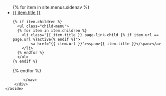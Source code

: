 <div id="sidebar" class="col-xs-12 col-md-3">
    <aside class="layout-sidebar-first au-body" role="complementary">
        <div>
            <nav class="side-nav" role="navigation" aria-labelledby="block-mainnavigation-3-menu" id="block-mainnavigation-3">
                
 
<ul class="child-menu">
{% for item in site.menus.sidenav %}
    <li class="{{ item.title }} page-link-child {% if item.url == page.url %}active{% endif %}">
        <a href="{{ item.url }}"><span>{{ item.title }}</span></a>
    </li>
    
    {% if item.children %}
      <ul class="child-menu">
      {% for item in item.children %}
        <li class="{{ item.title }} page-link-child {% if item.url == page.url %}active{% endif %}">
            <a href="{{ item.url }}"><span>{{ item.title }}</span></a>
        </li>
      {% endfor %}
      </ul>
    {% endif %}
  </li>
{% endfor %}
</ul>






            </nav>
        </div>
    </aside>
</div>